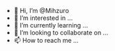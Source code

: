 - 👋 Hi, I’m @Mihzuro
- 👀 I’m interested in ...
- 🌱 I’m currently learning ...
- 💞️ I’m looking to collaborate on ...
- 📫 How to reach me ...

<!---
Mihzuro/Mihzuro is a ✨ special ✨ repository because its `README.md` (this file) appears on your GitHub profile.
You can click the Preview link to take a look at your changes.
--->
